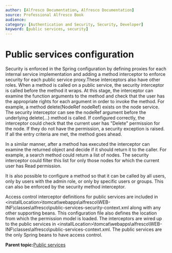 ```yaml
---
author: [Alfresco Documentation, Alfresco Documentation]
source: Professional Alfresco Book
audience: 
category: [Authentication and Security, Security, Developer]
keyword: [public services, security]
---
```


# Public services configuration

Security is enforced in the Spring configuration by defining proxies for each internal service implementation and adding a method interceptor to enforce security for each public service proxy.These interceptors also have other roles. When a method is called on a public service, the security interceptor is called before the method it wraps. At this stage, the interceptor can examine the function arguments to the method and check that the user has the appropriate rights for each argument in order to invoke the method. For example, a method delete\(NodeRef nodeRef\) exists on the node service. The security interceptor can see the nodeRef argument before the underlying delete\(...\) method is called. If configured correctly, the interceptor could check that the current user has "Delete" permission for the node. If they do not have the permission, a security exception is raised. If all the entry criteria are met, the method goes ahead.

In a similar manner, after a method has executed the interceptor can examine the returned object and decide if it should return it to the caller. For example, a search method could return a list of nodes. The security interceptor could filter this list for only those nodes for which the current user has Read permission.

It is also possible to configure a method so that it can be called by all users, only by users with the admin role, or only by specific users or groups. This can also be enforced by the security method interceptor.

Access control interceptor definitions for public services are included in <installLocation\>\\tomcat\\webapps\\alfresco\\WEB-INF\\classes\\alfresco\\public-services-security-context.xml along with any other supporting beans. This configuration file also defines the location from which the permission model is loaded. The interceptors are wired up to the public services in <installLocation\>\\tomcat\\webapps\\alfresco\\WEB-INF\\classes\\alfresco\\public-services-context.xml. The public services are the only Spring beans to have access control.

**Parent topic:**[Public services](../concepts/secur-public-service.md)

